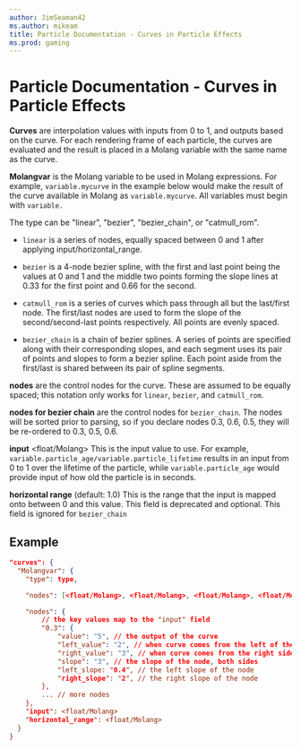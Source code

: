 ```yaml
---
author: JimSeaman42
ms.author: mikeam
title: Particle Documentation - Curves in Particle Effects
ms.prod: gaming
---
```


# Particle Documentation - Curves in Particle Effects

**Curves** are interpolation values with inputs from 0 to 1, and outputs based on the curve. For each rendering frame of each particle, the curves are evaluated and the result is placed in a Molang variable with the same name as the curve.

**Molangvar** is the Molang variable to be used in Molang expressions. For example, `variable.mycurve` in the example below would make the result of the curve available in Molang as `variable.mycurve`.  All variables must begin with `variable.`

The type can be "linear", "bezier", "bezier_chain", or "catmull_rom".

- `linear` is a series of nodes, equally spaced between 0 and 1 after applying input/horizontal_range.

- `bezier` is a 4-node bezier spline, with the first and last point being the values at 0 and 1 and the middle two points forming the slope lines at 0.33 for the first point and 0.66 for the second.

- `catmull_rom` is a series of curves which pass through all but the last/first node. The first/last nodes are used to form the slope of the second/second-last points respectively. All points are evenly spaced.

- `bezier_chain` is a chain of bezier splines. A series of points are specified along with their corresponding slopes, and each segment uses its pair of points and slopes to form a bezier spline.  Each point aside from the first/last is shared between its pair of spline segments.

**nodes** are the control nodes for the curve. These are assumed to be equally spaced; this notation only works for `linear`, `bezier`, and `catmull_rom`.

**nodes for bezier chain** are the control nodes for `bezier_chain`. The nodes will be sorted prior to parsing, so if you declare nodes 0.3, 0.6, 0.5, they will be re-ordered to 0.3, 0.5, 0.6.

 **input** <float/Molang> This is the input value to use. For example, `variable.particle_age/variable.particle_lifetime` results in an input from 0 to 1 over the lifetime of the particle, while `variable.particle_age` would provide input of how old the particle is in seconds.

**horizontal range**  (default: 1.0) This is the range that the input is mapped onto between 0 and this value. This field is deprecated and optional. This field is ignored for `bezier_chain`

## Example

```json
"curves": {
  "Molangvar": {
    "type": type,

    "nodes": [<float/Molang>, <float/Molang>, <float/Molang>, <float/Molang>],

    "nodes": {
        // the key values map to the "input" field
        "0.3": {
            "value": "5", // the output of the curve
            "left_value": "2", // when curve comes from the left of the node, what point does it use?
            "right_value": "3", // when curve comes from the right side of the node, what point does it use?
            "slope": "3", // the slope of the node, both sides
            "left_slope: "0.4", // the left slope of the node
            "right_slope": "2", // the right slope of the node
        },
        ... // more nodes
    },
    "input": <float/Molang>
    "horizontal_range": <float/Molang>
  }
}
```
